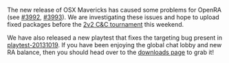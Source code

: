 The new release of OSX Mavericks has caused some problems for OpenRA (see [#3992](https://github.com/OpenRA/OpenRA/issues/3992), [#3993](https://github.com/OpenRA/OpenRA/issues/3993)).
We are investigating these issues and hope to upload fixed packages before the [2v2 C&C tournament](http://www.sleipnirstuff.com/forum/viewtopic.php?f=82&t=16340) this weekend.

We have also released a new playtest that fixes the targeting bug present
in [playtest-20131019](/news/playtest-20131019/).  If you have been enjoying the
global chat lobby and new RA balance, then you should head over to the
[downloads page](/downloads/) to grab it!